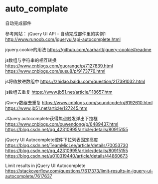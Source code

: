 # auto_complate
自动完成部件

参考网站：
jQuery UI API - 自动完成部件里的实例1
http://www.runoob.com/jqueryui/api-autocomplete.html

jquery.cookie的用法
https://github.com/carhartl/jquery-cookie#readme

js数组与字符串的相互转换
https://www.cnblogs.com/guorange/p/7127839.html
https://www.cnblogs.com/susu8/p/9173776.html

js将值放进数组中
https://zhidao.baidu.com/question/217391032.html

js数组去重复
https://www.jb51.net/article/118657.htm

jQuery数组去重复
https://www.cnblogs.com/soundcode/p/6192610.html
https://www.jb51.net/article/127245.htm

JQuery autocomplete获得焦点触发弹出下拉框
https://www.cnblogs.com/xuwendong/p/6489437.html
https://blog.csdn.net/qq_42310995/article/details/80915155

jQuery UI Autocomplete控件下拉列表固定高度
https://blog.csdn.net/TeamMicLee/article/details/70053730
https://blog.csdn.net/qq_42310995/article/details/80915155
https://blog.csdn.net/u010319440/article/details/44860673

Limit results in jQuery UI Autocomplete
https://stackoverflow.com/questions/7617373/limit-results-in-jquery-ui-autocomplete/7617637